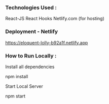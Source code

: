 

### Technologies Used :
React-JS
React Hooks
Netlify.com (for hosting)

### Deployment - Netlify
https://eloquent-lolly-b92a1f.netlify.app

### How to Run Locally :

Install all dependencies

npm install

Start Local Server

npm start
